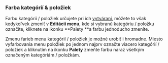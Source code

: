 ### Farba kategórií & položiek

Farbu kategórií \/ položiek určujete pri ich [vytváraní](/vytvorenie-novej-menu-kategórie--položky.html), môžete to však kedykoľvek zmeniť v **Editácii menu**, kde si vybranú kategóriu \/ položku označíte, kliknete na ikonku **Palety **a farbu jednoducho zmeníte.

Zmenu farieb menu kategórií \/ položiek je možné urobiť i hromadne. Miesto vyfarbovania menu položiek po jednom najprv označte viacero kategórií \/ položiek a kliknutím na ikonku **Palety** zmeňte farbu naraz všetkým označeným kategóriám \/ položkám.

